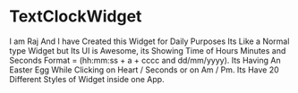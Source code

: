# TextClockWidget
I am Raj And I have Created this Widget for Daily Purposes Its Like a Normal type Widget but Its UI is Awesome, its Showing Time of Hours Minutes and Seconds Format = (hh:mm:ss + a + cccc and dd/mm/yyyy). Its Having An Easter Egg While Clicking on Heart / Seconds or on Am / Pm. Its Have 20 Different Styles of Widget inside one App.
